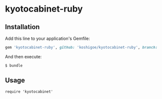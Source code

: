 # kyotocabinet-ruby

## Installation

Add this line to your application's Gemfile:

```ruby
gem 'kyotocabinet-ruby', github: 'koshigoe/kyotocabinet-ruby', branch: 'gem'
```

And then execute:

    $ bundle

## Usage

```
require 'kyotocabinet'
```
